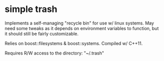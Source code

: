 simple trash
============

Implements a self-managing "recycle bin" for use w/ linux systems. May need some tweaks as it depends on environment variables to function, but it should still be fairly customizable.

Relies on boost::filesystems & boost::systems. Compiled w/ C++11.

Requires R/W access to the directory: "~/.trash"
